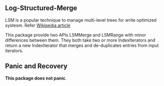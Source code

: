 Log-Structured-Merge
--------------------

LSM is a popular technique to manage multi-level trees for write optimized
systesm.
Refer [Wikipedia article](https://en.wikipedia.org/wiki/Log-structured_merge-tree)

This package provide two APIs LSMMerge and LSMRange with minor differences
between them. They both take two or more IndexIterators and return a new
IndexIterator that merges and de-duplicates entries from input iterators.

Panic and Recovery
------------------

**This package does not panic**.
